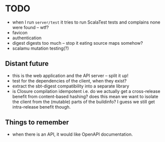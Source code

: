 # TODO

- when I run `server/test` it tries to run ScalaTest tests and complains none were found – wtf?
- favicon
- authentication
- digest digests too much – stop it eating source maps somehow?
- scalamu mutation testing(?)

## Distant future

- this is the web application and the API server – split it up!
- test for the dependencies of the client, when they exist?
- extract the sbt-digest compatibility into a separate library
- is Closure compilation idempotent i.e. do we actually get a cross-release
  benefit from content-based hashing? does this mean we want to isolate the
  client from the (mutable) parts of the buildinfo? I guess we still get
  intra-release benefit though.

## Things to remember

- when there is an API, it would like OpenAPI documentation.
